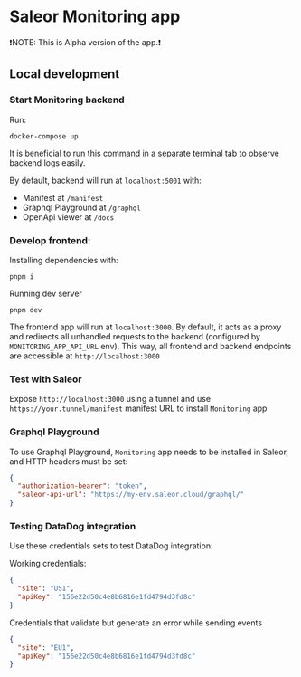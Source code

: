 # Saleor Monitoring app

❗️NOTE: This is Alpha version of the app.❗️

## Local development

### Start Monitoring backend

Run:

```shell
docker-compose up
```

It is beneficial to run this command in a separate terminal tab to observe backend logs easily.

By default, backend will run at `localhost:5001` with:

- Manifest at `/manifest`
- Graphql Playground at `/graphql`
- OpenApi viewer at `/docs`

### Develop frontend:

Installing dependencies with:

```shell
pnpm i
```

Running dev server

```shell
pnpm dev
```

The frontend app will run at `localhost:3000`.
By default, it acts as a proxy and redirects all unhandled requests to the backend (configured by `MONITORING_APP_API_URL` env).
This way, all frontend and backend endpoints are accessible at `http://localhost:3000`

### Test with Saleor

Expose `http://localhost:3000` using a tunnel and use `https://your.tunnel/manifest` manifest URL to install `Monitoring` app

### Graphql Playground

To use Graphql Playground, `Monitoring` app needs to be installed in Saleor, and HTTP headers must be set:

```json
{
  "authorization-bearer": "token",
  "saleor-api-url": "https://my-env.saleor.cloud/graphql/"
}
```

### Testing DataDog integration

Use these credentials sets to test DataDog integration:

Working credentials:

```json
{
  "site": "US1",
  "apiKey": "156e22d50c4e8b6816e1fd4794d3fd8c"
}
```

Credentials that validate but generate an error while sending events

```json
{
  "site": "EU1",
  "apiKey": "156e22d50c4e8b6816e1fd4794d3fd8c"
}
```
